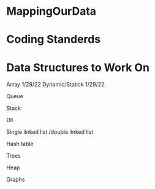 # MappingOurData


# Coding Standerds



# Data Structures to Work On

Array 1/29/22
Dynamic/Statick 1/29/22

Queue

Stack

Dll

Single linked list /double linked list

Hash table

Trees

Heap

Graphs

